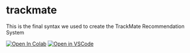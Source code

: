 # trackmate 
This is the final syntax we used to create the TrackMate Recommendation System

[![Open In Colab](https://colab.research.google.com/assets/colab-badge.svg)](https://colab.research.google.com/drive/1grHOUGU3C2K1szv_6GuCNEfCf9Vzq3he?usp=sharing)
[![Open in VSCode](https://img.shields.io/badge/Open%20in-VSCode-blue?logo=visual-studio-code)](vscode:trackmate_model_final.py)



